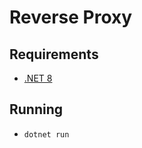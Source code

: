 # Reverse Proxy

## Requirements
- [.NET 8](https://dotnet.microsoft.com/en-us/download/dotnet/8.0)

## Running
- `dotnet run`